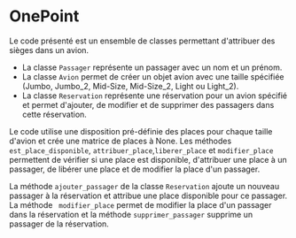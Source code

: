 # OnePoint
Le code présenté est un ensemble de classes permettant d'attribuer des sièges dans un avion. 
* La classe `Passager` représente un passager avec un nom et un prénom. 
* La classe `Avion` permet de créer un objet avion avec une taille spécifiée (Jumbo, Jumbo_2, Mid-Size, Mid-Size_2, Light ou Light_2). 
* La classe `Reservation` représente une réservation pour un avion spécifié et permet d'ajouter, de modifier et de supprimer des passagers dans cette réservation.

Le code utilise une disposition pré-définie des places pour chaque taille d'avion et crée une matrice de places à None. Les méthodes `est_place_disponible`, `attribuer_place`,`liberer_place` et `modifier_place`  permettent de vérifier si une place est disponible, d'attribuer une place à un passager, de libérer une place et de modifier la place d'un passager.

La méthode `ajouter_passager` de la classe `Reservation` ajoute un nouveau passager à la réservation et attribue une place disponible pour ce passager. La méthode ` modifier_place` permet de modifier la place d'un passager dans la réservation et la méthode  `supprimer_passager` supprime un passager de la réservation.

